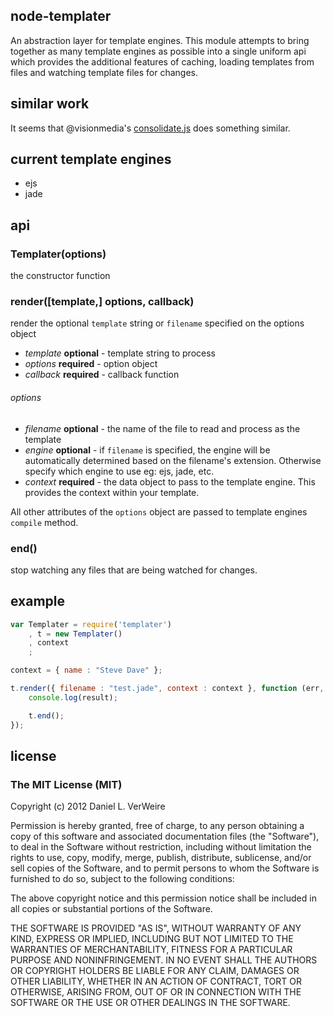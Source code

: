 node-templater
--------------

An abstraction layer for template engines. This module attempts to bring
together as many template engines as possible into a single uniform api
which provides the additional features of caching, loading templates from
files and watching template files for changes.

similar work
------------

It seems that @visionmedia's [consolidate.js](https://github.com/visionmedia/consolidate.js) does something similar.

current template engines
-------------
* ejs
* jade

api
----

### Templater(options)

the constructor function

### render([template,] options, callback)

render the optional `template` string or `filename` specified on the options object

* *template* __optional__ - template string to process
* *options* __required__ - option object
* *callback* __required__ - callback function

###### options
* *filename* __optional__ - the name of the file to read and process as the template
* *engine* __optional__ - if `filename` is specified, the engine will be automatically determined based on the filename's extension. Otherwise specify which engine to use eg: ejs, jade, etc.
* *context* __required__ - the data object to pass to the template engine. This provides the context within your template.

All other attributes of the `options` object are passed to template engines `compile` method.
   
### end()

stop watching any files that are being watched for changes.

example
-------

```javascript
var Templater = require('templater')
    , t = new Templater()
    , context
    ;

context = { name : "Steve Dave" };

t.render({ filename : "test.jade", context : context }, function (err, result) {
	console.log(result);

	t.end();
});
```

license
----------

### The MIT License (MIT)


Copyright (c) 2012 Daniel L. VerWeire

Permission is hereby granted, free of charge, to any person obtaining
a copy of this software and associated documentation files (the
"Software"), to deal in the Software without restriction, including
without limitation the rights to use, copy, modify, merge, publish,
distribute, sublicense, and/or sell copies of the Software, and to
permit persons to whom the Software is furnished to do so, subject to
the following conditions:

The above copyright notice and this permission notice shall be
included in all copies or substantial portions of the Software.

THE SOFTWARE IS PROVIDED "AS IS", WITHOUT WARRANTY OF ANY KIND,
EXPRESS OR IMPLIED, INCLUDING BUT NOT LIMITED TO THE WARRANTIES OF
MERCHANTABILITY, FITNESS FOR A PARTICULAR PURPOSE AND NONINFRINGEMENT.
IN NO EVENT SHALL THE AUTHORS OR COPYRIGHT HOLDERS BE LIABLE FOR ANY
CLAIM, DAMAGES OR OTHER LIABILITY, WHETHER IN AN ACTION OF CONTRACT,
TORT OR OTHERWISE, ARISING FROM, OUT OF OR IN CONNECTION WITH THE
SOFTWARE OR THE USE OR OTHER DEALINGS IN THE SOFTWARE.

